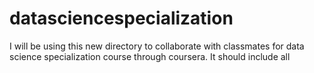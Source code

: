 # datasciencespecialization
I will be using this new directory to collaborate with classmates for data science specialization course through coursera. It should include all 
